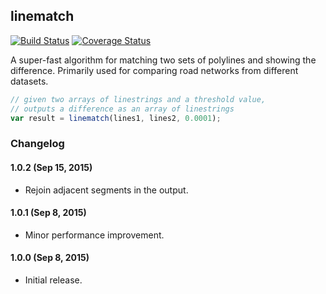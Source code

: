 ## linematch

[![Build Status](https://travis-ci.org/mapbox/linematch.svg?branch=master)](https://travis-ci.org/mapbox/linematch)
[![Coverage Status](https://coveralls.io/repos/mapbox/linematch/badge.svg?branch=master&service=github)](https://coveralls.io/github/mapbox/linematch?branch=master)

A super-fast algorithm for matching two sets of polylines and showing the difference.
Primarily used for comparing road networks from different datasets.

```js
// given two arrays of linestrings and a threshold value,
// outputs a difference as an array of linestrings
var result = linematch(lines1, lines2, 0.0001);
```

### Changelog

#### 1.0.2 (Sep 15, 2015)

- Rejoin adjacent segments in the output.

#### 1.0.1 (Sep 8, 2015)

- Minor performance improvement.

#### 1.0.0 (Sep 8, 2015)

- Initial release.
